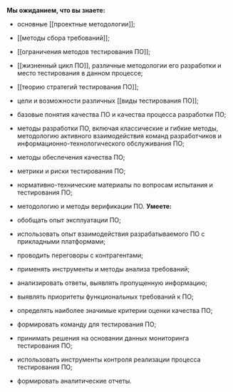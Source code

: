 **Мы ожиданием, что вы знаете:**

-   основные [[проектные методологии]];
-   [[методы сбора требований]];
-   [[ограничения методов тестирования ПО]];
-   [[жизненный цикл ПО]], различные методологии его разработки и место тестирования в данном процессе;
-   [[теорию стратегий тестирования ПО]];
-   цели и возможности различных [[виды тестирования ПО]];
-   базовые понятия качества ПО и качества процесса разработки ПО;
-   методы разработки ПО, включая классические и гибкие методы, методологию активного взаимодействия команд разработчиков и информационно-технологического обслуживания ПО;
-   методы обеспечения качества ПО;
-   метрики и риски тестирования ПО;
-   нормативно-технические материалы по вопросам испытания и тестирования ПО;
-   методологию и методы верификации ПО.
**Умеете:**

-   обобщать опыт эксплуатации ПО;
-   использовать опыт взаимодействия разрабатываемого ПО с прикладными платформами;
-   проводить переговоры с контрагентами;
-   применять инструменты и методы анализа требований;
-   анализировать ответы, выявлять пропущенную информацию;
-   выявлять приоритеты функциональных требований к ПО;
-   определять наиболее значимые критерии оценки качества ПО;
-   формировать команду для тестирования ПО;
-   принимать решения на основании данных мониторинга тестирования ПО;
-   использовать инструменты контроля реализации процесса тестирования ПО;
-   формировать аналитические отчеты.